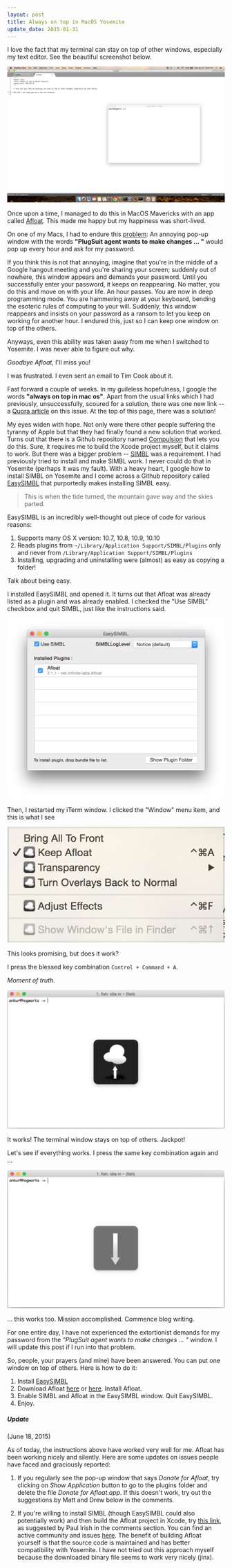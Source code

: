 ```yaml
---
layout: post
title: Always on top in MacOS Yosemite
update_date: 2015-01-31
---
```


I love the fact that my terminal can stay on top of other windows, especially my text editor. 
See the beautiful screenshot below. 

![Terminal on top of text editor](/assets/terminal-on-top-of-text-editor.png)

Once upon a time, I managed to do this in MacOS Mavericks with an app called 
[Afloat](http://afloat.en.softonic.com/mac). This made me happy but my happiness was short-lived. 

On one of my Macs, I had to endure this 
[problem](http://infinite-labs.net/kb/plugsuit/ps-remove-on-10.6.html): 
An annoying pop-up window with the words **"PlugSuit agent wants to make changes ... "** 
would pop up every hour and ask for my password.

If you think this is not that annoying, imagine that you're in the middle of a Google hangout 
meeting and you're sharing your screen; suddenly out of nowhere, this window appears and demands 
your password. Until you successfully enter your password, it keeps on reappearing. No matter, 
you do this and move on with your life. An hour passes. You are now in deep programming mode. 
You are hammering away at your keyboard, bending the esoteric rules of computing to your will. 
Suddenly, this window reappears and insists on your password as a ransom to let you keep on 
working for another hour. I endured this, just so I can keep one window on top of the others.

Anyways, even this ability was taken away from me when I switched to Yosemite. 
I was never able to figure out why. 

_Goodbye Afloat_, I'll miss you!

I was frustrated. I even sent an email to Tim Cook about it. 

Fast forward a couple of weeks. In my guileless hopefulness, I google the words 
**"always on top in mac os"**. Apart from the usual links which I had previously, unsuccessfully, 
scoured for a solution, there was one new link -- 
a [Quora article](http://www.quora.com/Why-does-OS-X-not-have-always-on-top) on this issue. 
At the top of this page, there was a solution! 

My eyes widen with hope. Not only were there other people suffering the tyranny of Apple but 
that they had finally found a new solution that worked. Turns out that there is a Github 
repository named [Compulsion](https://github.com/alminde/Compulsion) that lets you do this. 
Sure, it requires me to build the Xcode project myself, but it claims to work. But there was a 
bigger problem -- [SIMBL](http://www.culater.net/software/SIMBL/SIMBL.php) was a requirement. 
I had previously tried to install and make SIMBL work. I never could do that in 
Yosemite (perhaps it was my fault). With a heavy heart, I google how to install SIMBL on 
Yosemite and I come across a Github repository called 
[EasySIMBL](https://github.com/norio-nomura/EasySIMBL) that purportedly makes installing 
SIMBL easy. 

<blockquote>
  <p>
    This is when the tide turned, the mountain gave way and the skies parted.
  </p>
</blockquote>

EasySIMBL is an incredibly well-thought out piece of code for various reasons:

1. Supports many OS X version: 10.7, 10.8, 10.9, 10.10
2. Reads plugins from `~/Library/Application Support/SIMBL/Plugins` only and never 
from `/Library/Application Support/SIMBL/Plugins`
4. Installing, upgrading and uninstalling were (almost) as easy as copying a folder! 

Talk about being easy.

I installed EasySIMBL and opened it. It turns out that Afloat was already listed as a plugin 
and was already enabled. I checked the "Use SIMBL" checkbox and quit SIMBL, just like the 
instructions said. 

![EasySIMBL window](/assets/easysimbl-window.png)

Then, I restarted my iTerm window. I clicked the "Window" menu item, and this is what I see

![Afloat Window Menu](/assets/afloat-window-menu.png)

This looks promising, but does it work?

I press the blessed key combination `Control + Command + A`. 

_Moment of truth._ 

![Afloat in action: Up](/assets/afloat-in-action-up.png)

It works! The terminal window stays on top of others. Jackpot! 

Let's see if everything works. I press the same key combination again and ...

![Afloat in action: Down](/assets/afloat-in-action-down.png)

... this works too. Mission accomplished. Commence blog writing. 

For one entire day, I have not experienced the extortionist demands for my password 
from the _"PlugSuit agent wants to make changes ... "_ window. I will update this post if 
I run into that problem. 

So, people, your prayers (and mine) have been answered. You can put one window on 
top of others. Here is how to do it:

1. Install [EasySIMBL](https://github.com/norio-nomura/EasySIMBL)
2. Download Afloat [here](http://afloat.en.softonic.com/mac) or 
[here](http://www.macupdate.com/app/mac/22237/afloat). Install Afloat.
3. Enable SIMBL and Afloat in the EasySIMBL window. Quit EasySIMBL.
4. Enjoy.

##### Update
(June 18, 2015)

As of today, the instructions above have worked very well for me. Afloat has been working nicely and silently. Here are some updates on issues people have faced and graciously reported:

1. If you regularly see the pop-up window that says _Donate for Afloat_, try clicking on _Show Application_ button to go to the plugins folder and delete the file _Donate for Afloat.app_. If this doesn't work, try out the suggestions by Matt and Drew below in the comments.

2. If you're willing to install SIMBL (though EasySIMBL could also potentially work) and then build the Afloat project in Xcode, try [this link](https://github.com/rinckd/afloat), as suggested by Paul Irish in the comments section. You can find an active community and issues [here](https://github.com/millenomi/afloat/issues). The benefit of building Afloat yourself is that the source code is maintained and has better compatibility with Yosemite. I have not tried out this approach myself because the downloaded binary file seems to work very nicely (jinx).

